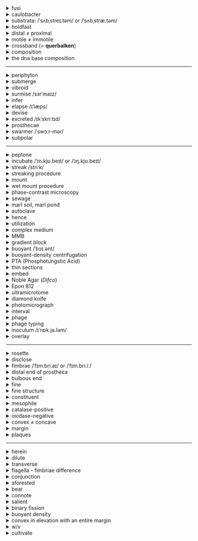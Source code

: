 <details>
  <summary>fusi</summary>
  <ul>
    <li>spindle</li>
  </ul>
</details>

<details>
  <summary>caulobacter</summary>
  <ul>
    <li>caulo: stalk, stem (<i>cauliflower</i> (<i>caulis</i>: stem))</li>
    <li>bacter: small rod, bacterium</li>
    <li>This bacterium is often used in microbiology and evolutionary studies due to its asymmetric cell division and adaptability to low-nutrient environments.</li>
  </ul>
</details>

<details>
  <summary>substrata: /ˈsʌbˌstreɪ.təm/ or /ˈsʌbˌstræ.təm/</summary>
  <ul>
    <li>sub: under</li>
    <li>strata: something spread out underneath</li>
    <li>In microbiology, substrata play a crucial role in the study of adhesion, biofilm formation, and bacterial colonization.</li>
    <li>Yes, substrata can refer to both a <b>substance</b> and a <b>layer</b>, depending on the context.</li>
  </ul>
</details>

<details>
  <summary>holdfast</summary>
  <ul>
    <li>firmly fixed grip</li>
    <li>In microbiology, a <b>holdfast</b> is a specialized adhesive structure (organelle-like part) found at the distal tip of the stalk or prostheca of bacteria like <i>Caulobacter</i> and <i>Prosthecobacter fusiformis</i>. It enables the bacteria to attach to various substrata, aiding in colonization and survival in nutrient-poor environments.</li>
    <li>To colonize solid substrates, bacteria often deploy dedicated adhesins that facilitate attachment to surfaces. <i>Caulobacter crescentus</i> initiates surface colonization by secreting a <b>carbohydrate-based adhesin</b> called the holdfast.</li>
  </ul>
</details>

<details>
  <summary>distal ≠ proximal</summary>
  <ul>
    <li>dis: apart</li>
    <li>stare: stand</li>
    <li>In the context of microbiology, the term <b>distal</b> refers to the part of a structure that is farthest from the main body or point of attachment. For example, in <i>Prosthecobacter fusiformis</i>, the <b>holdfast</b> is located at the <b>distal tip</b> of the prostheca.</li>
    <li>In contrast, <b>proximal</b> refers to a location closer to the point of origin or attachment.</li>
  </ul>
</details>

<details>
  <summary>motile ≠ immotile</summary>
  <ul>
    <li>movere: to move</li>
    <li>capable of movement</li>
    <li>In microbiology, motile organisms can propel themselves through liquid environments. For example, some species of <i>Caulobacter</i> produce <b>motile</b> daughter cells (called swarmers) that swim using a flagellum before they settle and form a stalk.</li>
  </ul>
</details>

<details>
  <summary>crossband (= <b>querbalken</b>)</summary>
  <ul>
    <li>cross: transverse</li>
    <li>band: strip</li>
    <li><b>Crossbands</b> are transverse structures or rings found within the stalks (prosthecae) of bacteria in the genus <i>Caulobacter</i> and <i>Asticcacaulis</i>. These bands provide structural reinforcement and are characteristic of certain genera.</li>
    <li>In contrast, <i>Prosthecobacter fusiformis</i> lacks these crossband structures, which helps distinguish it from other caulobacter-like bacteria.</li>
  </ul>
  <img src="https://github.com/user-attachments/assets/6a861a6b-c702-40e3-9f1d-a55c41560423" alt="Crossband Structure" width="500">
</details>

<details>
  <summary>composition</summary>
  <ul>
    <li>com: together</li>
    <li>ponere: to place</li>
  </ul>
</details>

<details>
  <summary>the dna base composition</summary>
  <ul>
    <li><b>G+C content</b>.</li>
  </ul>
</details>

---

<details>
  <summary>periphyton</summary>
  <ul>
    <li>peri: around</li>
    <li>phyton: plant</li>
    <li>Essentially means "plants that grow around or attached to surfaces."</li>
    <li>A complex mixture of algae, cyanobacteria, heterotrophic microbes, and detritus that is attached to submerged surfaces in most aquatic ecosystems. These communities play a critical role in the primary production and nutrient cycling of water bodies.</li>
  </ul>
</details>

<details>
  <summary>submerge</summary>
  <ul>
    <li>sub: under</li>
    <li>merge: to plunge, dip, sink</li>
    <li>In microbiology, <b>submerge</b> might refer to immersing bacterial cultures, substrates, or samples in liquid media for growth, testing, or observation.</li>
    <li><b>Persian:</b> غوطه‌ور کردن (Ghoṭe-var kardan)</li>
    <li><b>Turkish:</b> Daldırmak / Suya batırmak</li>
    <li><b>Norwegian:</b> Senke / Dykke ned</li>
    <li><b>German:</b> Untertauchen</li>
  </ul>
</details>

<details>
  <summary>vibroid</summary>
  <ul>
    <li>vibrio: to vibrate or quiver</li>
    <li>oid: resembling</li>
    <li>So it means it looks like a bacteria with a curved flagellum.</li>
    <li><b>Vibroid</b> is an adjective used to describe something that is curved or comma-shaped, often applied in microbiology to refer to bacteria that resemble the genus <i>Vibrio</i>. These bacteria are typically rod-shaped with a slight curve, resembling a comma.</li>
  </ul>
</details>

<details>
  <summary>surmise /sɜrˈmaɪz/</summary>
  <ul>
    <li>To infer or guess something without definite evidence.</li>
    <li><b>Persian:</b> حدس زده (Hads zadeh)</li>
    <li><b>Turkish:</b> Tahmin etti</li>
    <li><b>Norwegian:</b> Antatt</li>
    <li><b>German:</b> Vermutet</li>
  </ul>
</details>

<details>
  <summary>infer</summary>
  <ul>
    <li>To deduce or conclude information from evidence and reasoning rather than from explicit statements.</li>
    <li><b>Persian:</b> استنباط کردن (Estenbat kardan)</li>
    <li><b>Turkish:</b> Çıkarmak</li>
    <li><b>Norwegian:</b> Utlede</li>
    <li><b>German:</b> Folgern</li>
  </ul>
</details>

<details>
  <summary>elapse /ɪˈlæps/</summary>
  <ul>
    <li>To pass or slip by, typically referring to time.</li>
    <li><b>Persian:</b> سپری شدن (Separi shodan)</li>
    <li><b>Turkish:</b> Geçmek</li>
    <li><b>Norwegian:</b> Forløpe</li>
    <li><b>German:</b> Vergehen</li>
  </ul>
</details>

<details>
  <summary>devise</summary>
  <ul>
    <li>To plan, invent, or design something carefully or thoughtfully.</li>
    <li><b>Persian:</b> تدبیر کردن (Tadbir kardan) / ابداع کردن (Ebdah kardan)</li>
    <li><b>Turkish:</b> Tasarlamak</li>
    <li><b>Norwegian:</b> Utforme</li>
    <li><b>German:</b> Entwickeln</li>
  </ul>
</details>

<details>
  <summary>excreted /ɪkˈskriːtɪd/</summary>
  <ul>
    <li>(<b>excrete</b>) To eliminate or expel waste or unwanted substances from the body, typically through a biological process such as sweating, urination, or defecation.</li>
    <li><b>Persian:</b> دفع شده (Daf' shodeh)</li>
    <li><b>Turkish:</b> Salgılandı / Atıldı</li>
    <li><b>Norwegian:</b> Utskilt</li>
    <li><b>German:</b> Ausgeschieden</li>
  </ul>
</details>

<details>
  <summary>prosthecae</summary>
  <ul>
    <li>The <b>stalk</b> being described is likely a type of <b>prostheca</b>—a cellular extension found in certain bacteria. Prosthecae are distinct from structures formed by secretion or excretion in that they are <b>integral extensions of the cell membrane and cytoplasm</b>, rather than extracellular byproducts.</li>
    <li><b>Prosthecae</b> (plural of <b>prostheca</b>) are defined as cellular extensions or appendages produced by some prokaryotes, such as <i>Caulobacter</i> and other bacteria in the Alphaproteobacteria class. These structures are unique in that they are <b>integral outgrowths of the cell</b>, formed from the cytoplasm, cell membrane, and often the cell wall, rather than being secreted or excreted extracellular products.</li>
  </ul>
  <ol>
    <li><b>Structure:</b> Prosthecae are continuous with the <b>cell membrane</b> and cytoplasm, making them part of the cellular body.</li>
    <li><b>Function:</b>
      <ul>
        <li>They increase the surface area of the cell, aiding in nutrient absorption.</li>
        <li>They may play a role in attachment to surfaces or environmental interactions.</li>
        <li>In some species, they are involved in reproduction or maintaining buoyancy.</li>
      </ul>
    </li>
  </ol>
</details>

<details>
  <summary>swarmer /ˈswɔːr-mər/</summary>
  <ul>
    <li>Derived from the verb <b>swarm</b>, meaning to move in a large group or to move energetically or busily.</li>
    <li><b>Swarmer</b> is a noun used in microbiology to describe a specific type of <b>motile cell</b>, often seen in the life cycles of certain bacteria and protists. In the bacterial context, swarmers are motile cells with flagella that allow them to move actively, typically playing roles in colonization, dispersal, or reproduction.</li>
  </ul>
</details>

<details>
  <summary>subpolar</summary>
  <ul>
    <li>sub: under</li>
    <li>polar: relating to the poles</li>
    <li><b>Subpolar flagella</b> are located close to, but not at, the absolute poles of a bacterium. Instead of being at the extreme tip of the cell, they are slightly off-center from the poles.</li>
    <li>Subpolar flagella provide different swimming dynamics compared to strictly polar flagella, potentially allowing the bacterium to maneuver more effectively in its environment.</li>
  </ul>
</details>

---

<details>
  <summary>peptone</summary>
  <ul>
    <li>Peptone refers to a mixture of water-soluble protein fragments, primarily polypeptides and amino acids, obtained by partial hydrolysis of proteins, typically used as a nutrient source in microbiological culture media.</li>
  </ul>
</details>

<details>
  <summary>incubate /ˈɪn.kjʊ.beɪt/ or /ˈɪŋ.kjʊ.beɪt/</summary>
  <ul>
    <li>The word "incubate" comes from the Latin <b>incubare</b>, meaning "to lie upon" or "to brood over," from <i>in-</i> (on, upon) + <i>cubare</i> (to lie down). It was first used in English in the mid-17th century, primarily in the context of birds sitting on eggs.</li>
  </ul>
  <b>Meaning:</b>
  <ol>
    <li>To keep something (e.g., eggs, cells, or microorganisms) in conditions suitable for hatching, growth, or development.</li>
    <li>To develop or foster an idea or plan gradually, often in secrecy or with care.</li>
  </ol>
</details>

<details>
  <summary>streak /striːk/</summary>
  <ul>
    <li><b>Persian:</b>
      <ul>
        <li><b>(Noun):</b> خط (<i>khat</i>), رگه (<i>rageh</i>)</li>
        <li><b>(Verb):</b> خط انداختن (<i>khat andâkhtan</i>), رگه‌دار کردن (<i>ragehdâr kardan</i>)</li>
      </ul>
    </li>
    <li><b>Turkish:</b>
      <ul>
        <li><b>(Noun):</b> çizgi, iz</li>
        <li><b>(Verb):</b> iz bırakmak, çizgi çizmek</li>
      </ul>
    </li>
    <li><b>Norwegian:</b>
      <ul>
        <li><b>(Noun):</b> strek, stripe</li>
        <li><b>(Verb):</b> streke, lage striper</li>
      </ul>
    </li>
    <li><b>German:</b>
      <ul>
        <li><b>(Noun):</b> Streifen, Strähne</li>
        <li><b>(Verb):</b> streifen, durchziehen</li>
      </ul>
    </li>
  </ul>
</details>

<details>
  <summary>streaking procedure</summary>
  <ul>
    <li>Streaking is a microbiological technique used to isolate and separate individual microbial cells from a mixture. It involves spreading a small amount of a microbial sample across the surface of a solid growth medium (agar plate) in a systematic manner. This allows individual cells to grow into distinct, isolated colonies.</li>
  </ul>
  <img src="https://github.com/user-attachments/assets/e88a25b1-c1d2-4424-996f-d0c70ba7d153" alt="Streaking Procedure" width="500">
</details>

<details>
  <summary>mount</summary>
  <ul>
    <li>Derived from Old English <b>munt</b>, from Latin <b>mons</b> (mountain, hill). The verb form developed in Middle English, influenced by Old French <b>monter</b>, meaning "to climb" or "to ascend," derived from Latin <b>montare</b> (to climb a mountain).</li>
  </ul>
  
  <b>Meanings:</b>
  <ol>
    <li><b>Verb:</b>
      <ul>
        <li><b>To climb or ascend:</b><br>
          Example: "She mounted the stairs quickly."
        </li>
        <li><b>To place or fix something in position:</b><br>
          Example: "The picture was mounted on the wall."
        </li>
        <li><b>To organize or initiate:</b><br>
          Example: "They mounted an expedition to explore the area."
        </li>
        <li><b>To increase or rise:</b><br>
          Example: "Costs continue to mount."
        </li>
      </ul>
    </li>
    <li><b>Noun:</b>
      <ul>
        <li><b>A hill or mountain:</b><br>
          Example: "Mount Everest is the tallest mountain in the world."
        </li>
        <li><b>A support or frame for holding something in place:</b><br>
          Example: "The gem was placed in a silver mount."
        </li>
        <li><b>A horse or animal for riding:</b><br>
          Example: "He saddled his mount before the journey."
        </li>
      </ul>
    </li>
  </ol>
</details>

<details>
  <summary>wet mount procedure</summary>
  <ul>
    <li>A wet mount involves placing a drop of liquid (e.g., water or broth) containing microorganisms onto a glass slide, covered with a cover slip. This keeps the organisms alive and in a natural state for observation.</li>
    <li>Procedure: 
      <br>Place a drop of water → Pick a small portion of the colony with a sterile loop → Mix with water → Cover with cover slip → Examine under a microscope.</li>
  </ul>
</details>

<details>
  <summary>phase-contrast microscopy</summary>
  <ul>
    <li>Enhances the contrast of transparent and colorless samples without the need for staining, making it easier to observe live organisms.</li>
  </ul>
</details>

<details>
  <summary>sewage</summary>
  <ul>
    <li><b>Persian:</b> فاضلاب (<i>fâzelâb</i>)</li>
    <li><b>Turkish:</b> kanalizasyon</li>
    <li><b>Norwegian:</b> kloakk</li>
    <li><b>German:</b> Abwasser</li>
  </ul>
</details>

<details>
  <summary>marl soil, marl pond</summary>
  <ul>
    <li>A type of soil or sediment that is a mixture of clay and calcium carbonate, often used as a fertilizer to improve agricultural land.</li>
  </ul>
</details>

<details>
  <summary>autoclave</summary>
  <ul>
    <li>High-pressure steam sterilization (typically at 121°C for 15-20 minutes).</li>
    <li>Used for heat-stable substances (e.g., agar, peptone).</li>
  </ul>
</details>

<details>
  <summary>hence</summary>
  <ul>
    <li><b>Persian:</b>
      <ul>
        <li>بنابراین (<i>banábarin</i>)</li>
        <li>از این رو (<i>az in roo</i>)</li>
      </ul>
    </li>
    <li><b>Turkish:</b>
      <ul>
        <li>bu yüzden, dolayısıyla</li>
      </ul>
    </li>
    <li><b>Norwegian:</b>
      <ul>
        <li>derfor, følgelig</li>
      </ul>
    </li>
    <li><b>German:</b>
      <ul>
        <li>daher, somit</li>
      </ul>
    </li>
  </ul>
</details>

<details>
  <summary>utilization</summary>
  <ul>
    <li><b>Persian:</b> استفاده (<i>estefâde</i>), بهره‌برداری (<i>bahrebardâri</i>)</li>
    <li><b>Turkish:</b> kullanım, yararlanma</li>
    <li><b>Norwegian:</b> utnyttelse, bruk</li>
    <li><b>German:</b> Nutzung, Verwertung</li>
  </ul>
</details>

<details>
  <summary>complex medium</summary>
  <ul>
    <li>In microbiology, a <b>complex medium</b> is a type of growth medium used to cultivate microorganisms. It contains a mix of nutrients derived from partially digested organic material, such as extracts from plants, yeast, or animals. Unlike defined media, the exact chemical composition of a complex medium is not precisely known.</li>
    <li><b>Nutrient-Rich:</b> Contains abundant nutrients to support the growth of a wide variety of microorganisms.</li>
    <li><b>Components:</b> Often includes:
      <ul>
        <li>Peptone (protein hydrolysate)</li>
        <li>Yeast extract</li>
        <li>Beef extract</li>
        <li>Agar (if solid medium)</li>
      </ul>
    </li>
    <li><b>Variable Composition:</b> The exact proportions of its components can vary depending on the source of the extracts.</li>
  </ul>
</details>

<details>
  <summary>MMB</summary>
  <ul>
    <li>Minimal Medium Broth</li>
    <li><b>Minimal Medium Broth:</b> A type of growth medium in microbiology containing only the essential nutrients required for the growth of microorganisms, typically used for studying metabolic pathways.</li>
  </ul>
</details>

<details>
  <summary>gradient block</summary>
  <ul>
    <li><b>Gradient:</b> A gradual change or variation in magnitude, position, or condition over a particular distance or range. (شیب)</li>
    <li><b>A gradient block</b> is a device or method used to expose microorganisms to a range of temperatures simultaneously.</li>
    <li>This setup allows researchers to test growth conditions efficiently over a continuous temperature spectrum.</li>
    <li><b>Purpose of the Experiment:</b>
      <ul>
        <li>To identify the <b>minimum, optimum,</b> and <b>maximum temperatures</b> for the growth of the tested organism.</li>
      </ul>
    </li>
    <li>This information helps classify the organism as:
      <ul>
        <li><b>Psychrophilic</b> (grows at low temperatures)</li>
        <li><b>Mesophilic</b> (grows at moderate temperatures)</li>
        <li><b>Thermophilic</b> (grows at high temperatures)</li>
      </ul>
    </li>
  </ul>
</details>

<details>
  <summary>buoyant /ˈbɔɪ.ənt/</summary>
  <ul>
    <li>Able to float or rise in a fluid (liquid or gas) due to lower density or an upward force.</li>
  </ul>
</details>

<details>
  <summary>buoyant-density centrifugation</summary>
  <ul>
    <li>Buoyant density centrifugation is a laboratory technique used to separate molecules, organelles, or cells based on their density. It involves spinning a sample in a centrifuge with a density gradient medium, such as cesium chloride (<b>CsCl</b>) or sucrose, until components settle at their characteristic buoyant density.</li>
  </ul>
</details>

<details>
  <summary>PTA (Phosphotungstic Acid)</summary>
  <ul>
    <li>A chemical compound often used as a staining agent in electron microscopy or for protein precipitation. (<b>W:</b> tungsten)</li>
  </ul>
  <img src="https://github.com/user-attachments/assets/feda1a62-4e61-46f1-84b8-bcc19057ee21" alt="Phosphotungstic Acid Structure" width="500">
</details>

<details>
  <summary>thin sections</summary>
  <ul>
    <li>Thin sections are ultra-thin slices of biological material (e.g., cells or tissues) prepared for <b>electron microscopy</b> or <b>light microscopy</b>.</li>
  </ul>
</details>

<details>
  <summary>embed</summary>
  <ul>
    <li><b>Persian:</b>
      <ul>
        <li>فروبردن (<i>foroo bordan</i>), جای‌گذاری کردن (<i>jâygâzâri kardan</i>)</li>
      </ul>
    </li>
    <li><b>Turkish:</b>
      <ul>
        <li>gömnek, yerleştirmek</li>
      </ul>
    </li>
    <li><b>Norwegian:</b>
      <ul>
        <li>integrere, innfelle</li>
      </ul>
    </li>
    <li><b>German:</b>
      <ul>
        <li>einbetten, einfügen</li>
      </ul>
    </li>
  </ul>
</details>

<details>
  <summary>Noble Agar (<i>Difco</i>)</summary>
  <ul>
    <li><b>Noble Agar</b> is a high-purity agar product manufactured by <b>Difco Laboratories</b>, often used in microbiology, molecular biology, and biochemistry applications. It is specifically refined for purposes where minimal impurities and inhibitory substances are required.</li>
  </ul>
</details>

<details>
  <summary>Epon 812</summary>
  <ul>
    <li><b>Epon 812</b> is a type of <b>epoxy resin</b> commonly used as an embedding medium in electron microscopy. Its high mechanical stability, transparency, and compatibility with biological samples make it ideal for preparing ultra-thin sections for high-resolution imaging.</li>
  </ul>
</details>

<details>
  <summary>ultramicrotome</summary>
  <ul>
    <li>ultra: beyond</li>
    <li>micro: small</li>
    <li>-tome:</li>
    <li>cutting, slice</li>
    <li>An instrument for cutting extremely small or thin slices.</li>
  </ul>
  <p>An <b>ultramicrotome</b> is a precision instrument used to cut extremely thin sections of samples for analysis under a <b>transmission electron microscope (TEM)</b> or a <b>light microscope</b>. It is commonly used in fields like cell biology, materials science, and histology.</p>
</details>

<details>
  <summary>diamond knife</summary>
  <ul>
    <li>A <b>diamond knife</b> is a precision cutting tool used in applications requiring extremely thin and accurate sections. It is primarily employed in <b>electron microscopy</b>, <b>ultramicrotomy</b>, and <b>eye surgery</b> due to its durability, sharpness, and ability to create ultra-thin slices.</li>
  </ul>
</details>

<details>
  <summary>photomicrograph</summary>
  <ul>
    <li>A <b>photomicrograph</b> is a photograph taken through a microscope to capture detailed images of a specimen or microscopic structures. It is commonly used in scientific research, medicine, and education to document and analyze minute details not visible to the naked eye.</li>
    <li>Components:
      <ul>
        <li>photo: light</li>
        <li>micro: small</li>
        <li>graph: to record, to write</li>
      </ul>
    </li>
  </ul>
</details>

<details>
  <summary>interval</summary>
  <ul>
    <li>A space or period between two points, events, or objects.</li>
    <li>Components:
      <ul>
        <li>inter: between</li>
        <li>vallum: wall (space between two walls)</li>
      </ul>
    </li>
    <li><b>Persian:</b>
      <ul>
        <li>فاصله (<i>fâseleh</i>), بازه (<i>bâzeh</i>)</li>
      </ul>
    </li>
    <li><b>Turkish:</b>
      <ul>
        <li>aralık, süre</li>
      </ul>
    </li>
    <li><b>Norwegian:</b>
      <ul>
        <li>intervall, pause</li>
      </ul>
    </li>
    <li><b>German:</b>
      <ul>
        <li>Intervall, Pause</li>
      </ul>
    </li>
  </ul>
</details>

<details>
  <summary>phage</summary>
  <ul>
    <li>Derived from the Greek word <b>φαγεῖν (phagein)</b>, meaning "to eat" or "to devour." The term was coined in the early 20th century as part of the word <b>bacteriophage</b>, meaning "bacteria eater."</li>
  </ul>
</details>

<details>
  <summary>phage typing</summary>
  <ul>
    <li><b>Phage typing</b> is a method used to classify bacteria based on their susceptibility to infection by specific <b>bacteriophages</b> (phages). It is a highly specific technique often used in microbiology to identify bacterial strains or types within a species.</li>
  </ul>
</details>

<details>
  <summary>inoculum /ɪˈnɒk.jə.ləm/</summary>
  <ul>
    <li>The inoculum is the microbial sample (e.g., bacteria or yeast) transferred into a growth medium to start a culture.</li>
    <li>Refers specifically to the material <b>intentionally introduced</b> into a culture medium, host, or environment to initiate growth or reaction.</li>
    <li>Emphasis is on its <b>functional purpose</b> (to start a process, such as microbial growth or fermentation).</li>
    <li><b>Example:</b>
      <ul>
        <li>"The inoculum of <i>E. coli</i> was added to the broth."</li>
      </ul>
    </li>
    <li><b>Persian:</b> مایه تلقیح (<i>mâyeh talqîh</i>)</li>
    <li><b>Turkish:</b> inokulum</li>
    <li><b>Norwegian:</b> inokulum</li>
    <li><b>German:</b> Inokulum</li>
  </ul>
</details>

<details>
  <summary>overlay</summary>
  <ul>
    <li><b>Persian:</b>
      <ul>
        <li>روکش (<i>rokesh</i>), پوشش (<i>pooshesh</i>)</li>
      </ul>
    </li>
    <li><b>Turkish:</b>
      <ul>
        <li>kaplama, örtü</li>
      </ul>
    </li>
    <li><b>Norwegian:</b>
      <ul>
        <li>overlegg, overflatebelegg</li>
      </ul>
    </li>
    <li><b>German:</b>
      <ul>
        <li>Überzug, Überlagerung</li>
      </ul>
    </li>
  </ul>
</details>

---

<details>
  <summary>rosette</summary>
  <ul>
    <li>A <b>rosette</b> refers to a circular or radial arrangement of parts resembling the shape of a rose. The term is used in various fields, including biology, microbiology, medicine, and engineering.</li>
    <li><b>Persian:</b>
      <ul>
        <li>گل‌چین (<i>gol-chin</i>), رزت (<i>rozet</i>)</li>
      </ul>
    </li>
    <li><b>Turkish:</b>
      <ul>
        <li>rozet, çiçek desenli düzen</li>
      </ul>
    </li>
    <li><b>Norwegian:</b>
      <ul>
        <li>rosett</li>
      </ul>
    </li>
    <li><b>German:</b>
      <ul>
        <li>Rosette</li>
      </ul>
    </li>
  </ul>
</details>

<details>
  <summary>disclose</summary>
  <ul>
    <li>The term <b>disclosed</b> refers to the act of revealing, uncovering, or making something known, especially information that was previously hidden, secret, or unknown.</li>
  </ul>
</details>

<details>
  <summary>fimbrae /ˈfɪm.bri.aɪ/ or /ˈfɪm.bri.iː/</summary>
  <ul>
    <li><b>Persian:</b> تاجکچه‌ها (<i>tâjakcheh-hâ</i>)</li>
    <li><b>Turkish:</b> fimbrialar</li>
    <li><b>Norwegian:</b> fimbriae</li>
    <li><b>German:</b> Fimbrien</li>
  </ul>
  <img src="https://github.com/user-attachments/assets/b94c33a6-39ef-4313-8a7c-fcddc030293b" alt="Fimbriae Structure" width="600">
</details>

<details>
  <summary>distal end of prostheca</summary>
  <ul>
    <li>Farthest point of this structure from its point of attachment.</li>
    <li>The <b>holdfast</b> is located at the distal end of prostheca.</li>
  </ul>
  <img src="https://github.com/user-attachments/assets/4b7e66ec-71a5-4183-8a9c-7786d12654f1" alt="Distal end of prostheca" width="400">
</details>

<details>
  <summary>bulbous end</summary>
  <img src="https://github.com/user-attachments/assets/586911ff-aeca-4579-b62c-5f5c219fe91d" alt="Bulbous End" width="400">
</details>

<details>
  <summary>fine</summary>
  <h3>Definition:</h3>
  <p>The word <b>fine</b> has multiple meanings depending on the context, including descriptions of quality, monetary penalties, or something being delicate or thin.</p>
  
  <h3>Etymology:</h3>
  <ul>
    <li>Derived from Old French <b>fin</b> ("end" or "conclusion"), from Latin <b>finis</b> ("end" or "boundary").</li>
    <li>The meaning evolved to include concepts of "refinement" and "excellence."</li>
  </ul>
</details>

<details>
  <summary>fine structure</summary>
  <p>The term <b>fine structure</b> refers to detailed and intricate patterns, levels, or divisions observed in various fields, such as physics, biology, or material science. It often describes structures that are smaller or more detailed than the coarse or general structure.</p>
</details>

<details>
  <summary>constituent</summary>
  <p>A <b>constituent</b> is a component, part, or element that makes up a whole.</p>
</details>

<details>
  <summary>mesophile</summary>
  <p>(Not to be mistaken with <i>mesophyll</i>)</p>
  <p>A <b>mesophile</b> is a microorganism (bacteria, fungi, or archaea) that grows best in <b>moderate temperature ranges</b>, typically between <b>20°C and 45°C</b> (68°F to 113°F). Mesophiles are the most common type of microorganisms found in nature.</p>
</details>

<details>
  <summary>catalase-positive</summary>
  <p><b>Catalase-positive</b> refers to organisms, particularly <b>bacteria</b>, that produce the enzyme <b>catalase</b>. This enzyme catalyzes the decomposition of <b>hydrogen peroxide (H₂O₂)</b> into <b>water (H₂O)</b> and <b>oxygen (O₂)</b>, which protects cells from oxidative damage caused by reactive oxygen species.</p>
</details>

<details>
  <summary>oxidase-negative</summary>
  <p><b>Oxidase-negative</b> refers to organisms, particularly <b>bacteria</b>, that do not produce the enzyme <b>cytochrome c oxidase</b>. This enzyme is part of the electron transport chain and plays a role in the transfer of electrons to oxygen during aerobic respiration.</p>
  <ul>
    <li>Oxidase-negative bacteria may still use oxygen but lack cytochrome c oxidase, relying on different enzymes in their electron transport chain.</li>
  </ul>
</details>

<details>
  <summary>convex ≠ concave</summary>
  <img src="https://github.com/user-attachments/assets/8f332f3d-de88-42bb-a3b5-4a7aad0c7238" alt="Convex vs Concave" width="400">
</details>

<details>
  <summary>margin</summary>
  <p>A <b>margin</b> is the edge or boundary of an object, surface, or space. It can refer to the outermost limit of a structure in scientific and biological contexts.</p>
</details>

<details>
  <summary>plaques</summary>
  <p>In microbiology, <b>plaques</b> refer to <b>clear zones</b> that appear on a lawn of bacterial cells when they are infected and lysed by bacteriophages (viruses that infect bacteria). Each plaque corresponds to an area where a single phage has infected a bacterial cell and its descendants have lysed neighboring cells.</p>
</details>

---

<details>
  <summary>herein</summary>
  <p><b>Herein</b> means "in this place" or "in this document/context." It is often used in formal writing or legal contexts.</p>
</details>

<details>
  <summary>dilute</summary>
  <p><b>Dilute</b> means to make a substance thinner or weaker by adding another substance, usually a liquid.</p>
</details>

<details>
  <summary>transverse</summary>
  <p><b>Transverse</b> refers to something oriented at a right angle to a main axis or direction, often used in scientific and anatomical contexts.</p>
</details>

<details>
  <summary>flagella - fimbriae difference</summary>
  <ul>
    <li><strong>Flagella:</strong></li>
    <ul>
      <li>Long, whip-like appendages that enable motility in certain bacteria, allowing them to move toward or away from stimuli (chemotaxis or phototaxis).</li>
      <li>Example: Found in motile bacteria like <em>Escherichia coli</em>.</li>
    </ul>
    <li><strong>Fimbriae:</strong></li>
    <ul>
      <li>Short, hair-like structures that help bacteria adhere to surfaces, host tissues, or each other. They play a crucial role in biofilm formation and colonization but are not used for motility.</li>
      <li>Example: Found in bacteria like <em>Neisseria gonorrhoeae</em>.</li>
    </ul>
    <li><strong>Comparison Table:</strong></li>
  </ul>
  <table>
    <tr>
      <th>Feature</th>
      <th>Flagella</th>
      <th>Fimbriae</th>
    </tr>
    <tr>
      <td><strong>Function</strong></td>
      <td>Movement</td>
      <td>Attachment</td>
    </tr>
    <tr>
      <td><strong>Size</strong></td>
      <td>Long (up to micrometers)</td>
      <td>Short (&lt;1 µm)</td>
    </tr>
    <tr>
      <td><strong>Number</strong></td>
      <td>Few (1-10)</td>
      <td>Many (hundreds)</td>
    </tr>
    <tr>
      <td><strong>Structure</strong></td>
      <td>Basal body, hook, filament</td>
      <td>Protein <em>pilin</em></td>
    </tr>
    <tr>
      <td><strong>Presence</strong></td>
      <td>Gram-positive and negative</td>
      <td>Mainly Gram-negative</td>
    </tr>
  </table>
</details>

<details>
  <summary>conjunction</summary>
  <ul>
    <li>persian: پیوند (peyvand) or حرف ربط (harf-e rabt) for the grammatical term</li>
    <li>turkish: bağlaç (for grammar) or birleşme (general sense)</li>
    <li>norwegian: konjunksjon</li>
    <li>german: Konjunktion</li>
  </ul>
</details>

<details>
  <summary>aforested</summary>
  <ul>
    <li>persian: مذکور فوق (mazkoor-e fowq)</li>
    <li>turkish: yukarıda belirtilen</li>
    <li>norwegian: ovennevnte</li>
    <li>german: obengenannt</li>
  </ul>
</details>

<details>
  <summary>bear</summary>
  <ul>
    <li>relation or connection: ارتباط (ertebat)</li>
    <li>posture: حالت (halat)</li>
    <li>direction: جهت (jahat)</li>
    <li>mechanical: یاتاقان (yataghan)</li>
  </ul>
</details>

<details>
  <summary>connote</summary>
  <ul>
    <li>persian: توانایی دلالت داشتن (tavanayi-e delalat dashtan)</li>
    <li>turkish: ima edebilmek</li>
    <li>norwegian: kunne konnotere</li>
    <li>german: konnotieren können</li>
  </ul>
</details>

<details>
  <summary>salient</summary>
  <ul>
    <li>persian: برجسته</li>
    <li>turkish: belirgin</li>
    <li>norwegian: fremtredende</li>
    <li>german: hervorstechend</li>
  </ul>
</details>

<details>
  <summary>binary fission</summary>
  <ul>
    <li>a method of asexual reproduction where an organism divides into two or more parts, each developing into a separate organism (e.g., in bacteria or protozoa).</li>
  </ul>
</details>

<details>
  <summary>buoyant density</summary>
  <ul>
    <li>buoyant density refers to the density of a substance, such as a cell, organelle, or molecule, at which it will float or sink in a medium under the influence of buoyant forces.</li>
    <li>this property is often used in <strong>density gradient centrifugation</strong> to separate biological materials like dna, rna, proteins, or cellular components based on their unique densities.</li>
  </ul>
</details>

<details>
  <summary>convex in elevation with an entire margin</summary>
  <img src="https://github.com/user-attachments/assets/948bdfbb-921e-4de2-8a18-8288dc532151" alt="convex in elevation with an entire margin">
</details>

<details>
  <summary>w/v</summary>
  <ul>
    <li>weight/volume</li>
  </ul>
</details>

<details>
  <summary>cultivate</summary>
  <ul>
    <li><strong>to prepare and work on</strong> land for growing crops or plants.
      <ul><li><em>example:</em> farmers cultivate the land before planting seeds.</li></ul>
    </li>
    <li><strong>to nurture and improve</strong> something through care, effort, and practice.
      <ul><li><em>example:</em> she cultivated a deep understanding of microbiology.</li></ul>
    </li>
    <li><strong>to develop relationships</strong> by fostering connections.
      <ul><li><em>example:</em> he cultivated friendships with researchers in his field.</li></ul>
    </li>
    <li><strong>to refine or enhance</strong> qualities, skills, or habits.
      <ul><li><em>example:</em> reading every day helps cultivate a strong vocabulary.</li></ul>
    </li>
    <li><strong>persian:</strong> پرورش دادن (parvaresh dâdan), کشت کردن (kesht kardan)</li>
    <li><strong>turkish:</strong> yetiştirmek, geliştirmek</li>
    <li><strong>norwegian:</strong> dyrke, utvikle</li>
    <li><strong>german:</strong> kultivieren, pflegen, fördern</li>
  </ul>
</details>








